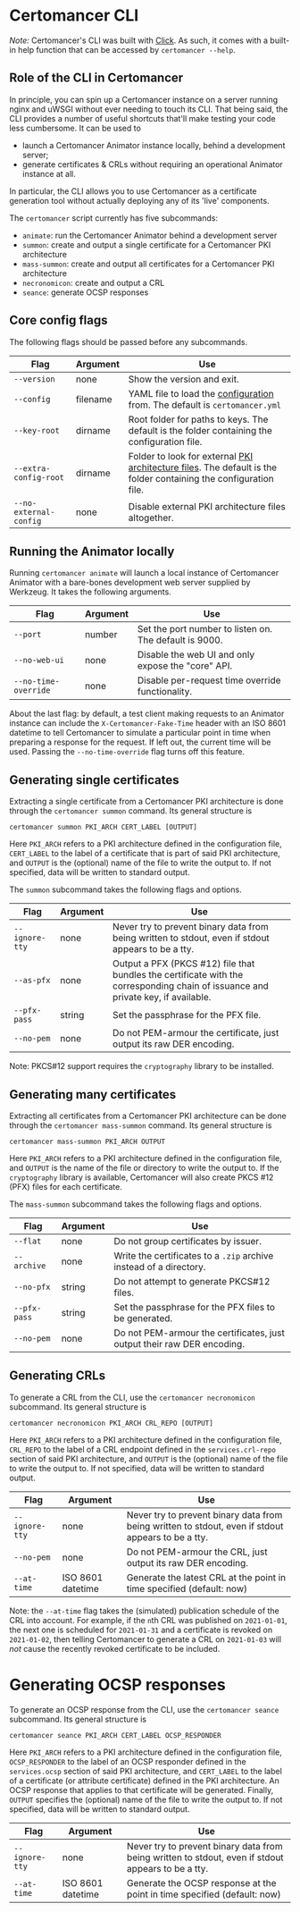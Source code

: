 # Certomancer CLI


*Note:* Certomancer's CLI was built with [Click](https://click.palletsprojects.com/en/7.x/api/).
As such, it comes with a built-in help function that can be accessed by `certomancer --help`.

## Role of the CLI in Certomancer

In principle, you can spin up a Certomancer instance on a server running nginx and uWSGI without
ever needing to touch its CLI. That being said, the CLI provides a number of useful shortcuts
that'll make testing your code less cumbersome. It can be used to

 - launch a Certomancer Animator instance locally, behind a development server;
 - generate certificates & CRLs without requiring an operational Animator instance at all.

In particular, the CLI allows you to use Certomancer as a certificate generation tool without
actually deploying any of its 'live' components.

The `certomancer` script currently has five subcommands:

 * `animate`: run the Certomancer Animator behind a development server
 * `summon`: create and output a single certificate for a Certomancer PKI architecture
 * `mass-summon`: create and output all certificates for a Certomancer PKI architecture
 * `necronomicon`: create and output a CRL
 * `seance`: generate OCSP responses

## Core config flags

The following flags should be passed before any subcommands.

| Flag | Argument | Use |
| ---- | -------- | --- |
| `--version` | none | Show the version and exit. |
| `--config` | filename | YAML file to load the [configuration](config.md) from. The default is `certomancer.yml` |
| `--key-root` | dirname | Root folder for paths to keys. The default is the folder containing the configuration file. |
| `--extra-config-root` | dirname | Folder to look for external [PKI architecture files](config.md#pki-architecture-definitions). The default is the folder containing the configuration file. |
| `--no-external-config` | none | Disable external PKI architecture files altogether. |


## Running the Animator locally

Running `certomancer animate` will launch a local instance of Certomancer Animator with a
bare-bones development web server supplied by Werkzeug.
It takes the following arguments.

| Flag | Argument | Use |
| ---- | -------- | --- |
| `--port` | number | Set the port number to listen on. The default is 9000. |
| `--no-web-ui` | none | Disable the web UI and only expose the "core" API. |
| `--no-time-override` | none | Disable per-request time override functionality. |

About the last flag: by default, a test client making requests to an Animator instance can include
the `X-Certomancer-Fake-Time` header with an ISO 8601 datetime to tell Certomancer to simulate
a particular point in time when preparing a response for the request. If left out, the current time
will be used. Passing the `--no-time-override` flag turns off this feature.


## Generating single certificates 

Extracting a single certificate from a Certomancer PKI architecture is done through the
`certomancer summon` command. Its general structure is

```
certomancer summon PKI_ARCH CERT_LABEL [OUTPUT]
```

Here `PKI_ARCH` refers to a PKI architecture defined in the configuration file, `CERT_LABEL`
to the label of a certificate that is part of said PKI architecture, and `OUTPUT` is the (optional)
name of the file to write the output to. If not specified, data will be written to standard output.

The `summon` subcommand takes the following flags and options.

| Flag | Argument | Use |
| ---- | -------- | --- |
|`--ignore-tty` | none | Never try to prevent binary data from being written to stdout, even if stdout appears to be a tty. |
|`--as-pfx` | none | Output a PFX (PKCS #12) file that bundles the certificate with the corresponding chain of issuance and private key, if available. |
|`--pfx-pass` | string | Set the passphrase for the PFX file. |
|`--no-pem` | none | Do not PEM-armour the certificate, just output its raw DER encoding. |

Note: PKCS#12 support requires the `cryptography` library to be installed.


## Generating many certificates

Extracting all certificates from a Certomancer PKI architecture can be done through the
`certomancer mass-summon` command. Its general structure is

```
certomancer mass-summon PKI_ARCH OUTPUT
```

Here `PKI_ARCH` refers to a PKI architecture defined in the configuration file, and `OUTPUT` is the
name of the file or directory to write the output to.
If the `cryptography` library is available, Certomancer will also create PKCS #12 (PFX) files for
each certificate.

The `mass-summon` subcommand takes the following flags and options.

| Flag | Argument | Use |
| ---- | -------- | --- |
|`--flat` | none | Do not group certificates by issuer. |
|`--archive` | none | Write the certificates to a `.zip` archive instead of a directory. |
|`--no-pfx` | string | Do not attempt to generate PKCS#12 files.|
|`--pfx-pass` | string | Set the passphrase for the PFX files to be generated. |
|`--no-pem` | none | Do not PEM-armour the certificates, just output their raw DER encoding. |


## Generating CRLs


To generate a CRL from the CLI, use the `certomancer necronomicon` subcommand.
Its general structure is

```
certomancer necronomicon PKI_ARCH CRL_REPO [OUTPUT]
```

Here `PKI_ARCH` refers to a PKI architecture defined in the configuration file, `CRL_REPO`
to the label of a CRL endpoint defined in the `services.crl-repo` section of said PKI
architecture, and `OUTPUT` is the (optional) name of the file to write the output to.
If not specified, data will be written to standard output.


| Flag | Argument | Use |
| ---- | -------- | --- |
|`--ignore-tty` | none | Never try to prevent binary data from being written to stdout, even if stdout appears to be a tty. |
|`--no-pem` | none | Do not PEM-armour the CRL, just output its raw DER encoding. |
|`--at-time` | ISO 8601 datetime | Generate the latest CRL at the point in time specified (default: now) |

Note: the `--at-time` flag takes the (simulated) publication schedule of the CRL into account.
For example, if the `n`th CRL was published on `2021-01-01`, the next one is scheduled for
`2021-01-31` and a certificate is revoked on `2021-01-02`, then telling Certomancer to generate
a CRL on `2021-01-03` will *not* cause the recently revoked certificate to be included.


# Generating OCSP responses

To generate an OCSP response from the CLI, use the `certomancer seance` subcommand.
Its general structure is

```
certomancer seance PKI_ARCH CERT_LABEL OCSP_RESPONDER
```

Here `PKI_ARCH` refers to a PKI architecture defined in the configuration file, `OCSP_RESPONDER`
to the label of an OCSP responder defined in the `services.ocsp` section of said PKI
architecture, and `CERT_LABEL` to the label of a certificate (or attribute certificate)
defined in the PKI architecture. An OCSP response that applies to that certificate will be
generated. Finally, `OUTPUT` specifies the (optional) name of the file to write the output to.
If not specified, data will be written to standard output.

| Flag | Argument | Use |
| ---- | -------- | --- |
|`--ignore-tty` | none | Never try to prevent binary data from being written to stdout, even if stdout appears to be a tty. |
|`--at-time` | ISO 8601 datetime | Generate the OCSP response at the point in time specified (default: now) |
